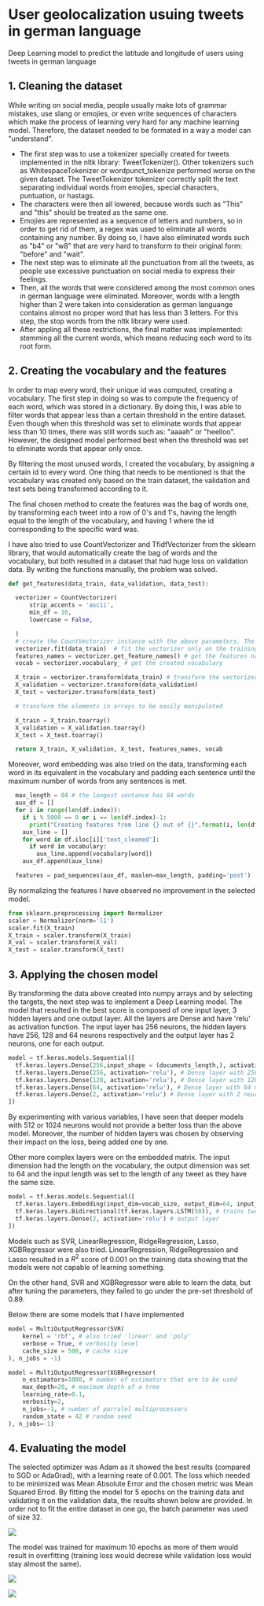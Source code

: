 # User geolocalization usuing tweets in german language
Deep Learning model to predict the latitude and longitude of users using tweets in german language


## 1. Cleaning the dataset

While writing on social media, people usually make lots of grammar mistakes, use slang or emojies, or even write sequences of characters which make the process of learning very hard for any machine learning model. Therefore, the dataset needed to be formated in a way a model can "understand".

- The first step was to use a tokenizer specially created for tweets implemented in the nltk library: TweetTokenizer(). Other tokenizers such as WhitespaceTokenizer or wordpunct_tokenize performed worse on the given dataset. The TweetTokenizer tokenizer correctly split the text separating individual words from emojies, special characters, puntuation, or hastags. 
- The characters were then all lowered, because words such as "This" and "this" should be treated as the same one. 
- Emojies are represented as a sequence of letters and numbers, so in order to get rid of them, a regex was used to eliminate all words containing any number. By doing so, I have also eliminated words such as "b4" or "w8" that are very hard to transform to their original form: "before" and "wait". 
- The next step was to eliminate all the punctuation from all the tweets, as people use excessive punctuation on social media to express their feelings. 
- Then, all the words that were considered among the most common ones in german language were eliminated. Moreover, words with a length higher than 2 were taken into consideration as german languange contains almost no proper word that has less than 3 letters. For this step, the stop words from the nltk library were used. 
- After appling all these restrictions, the final matter was implemented: stemming all the current words, which means reducing each word to its root form. 


## 2. Creating the vocabulary and the features

In order to map every word, their unique id was computed, creating a vocabulary. The first step in doing so was to compute the frequency of each word, which was stored in a dictionary. By doing this, I was able to filter words that appear less than a certain threshold in the entire dataset. Even though when this threshold was set to eliminate words that appear less than 10 times, there was still words such as: "aaaah" or "heelloo". However, the designed model performed best when the threshold was set to eliminate words that appear only once. 

By filtering the most unused words, I created the vocabulary, by assigning a certain id to every word. One thing that needs to be mentioned is that the vocabulary was created only based on the train dataset, the validation and test sets being transformed according to it.  

The final chosen method to create the features was the bag of words one, by transforming each tweet into a row of 0's and 1's, having the length equal to the length of the vocabulary, and having 1 where the id corresponding to the specific ward was. 

I have also tried to use CountVectorizer and TfidfVectorizer from the sklearn library, that would automatically create the bag of words and the vocabulary, but both resulted in a dataset that had huge loss on validation data. By writing the functions manually, the problem was solved.

<div style="page-break-after: always;"></div>

```python
def get_features(data_train, data_validation, data_test):

  vectorizer = CountVectorizer(
      strip_accents = 'ascii',
      min_df = 10,
      lowercase = False,

  ) 
  # create the CountVectorizer instance with the above parameters. The words do not need to be lowered again, keep the words that have a minimum of 10 apparitions among all documents, strip_accents = 'ascii' used for character normalization
  vectorizer.fit(data_train)  # fit the vectorizer only on the training set
  features_names = vectorizer.get_feature_names() # get the features name for later examination
  vocab = vectorizer.vocabulary_ # get the created vocabulary

  X_train = vectorizer.transform(data_train) # transform the vectorizer for each data set
  X_validation = vectorizer.transform(data_validation)
  X_test = vectorizer.transform(data_test)

  # transform the elements in arrays to be easily manipulated

  X_train = X_train.toarray() 
  X_validation = X_validation.toarray()
  X_test = X_test.toarray()

  return X_train, X_validation, X_test, features_names, vocab
```

Moreover, word embedding was also tried on the data, transforming each word in its equivalent in the vocabulary and padding each sentence until the maximum number of words from any sentences is met. 

```python
  max_length = 84 # the longest sentance has 84 words
  aux_df = []
  for i in range(len(df.index)):
    if i % 5000 == 0 or i == len(df.index)-1:
      print("Creating features from line {} out of {}".format(i, len(df.index)))
    aux_line = []
    for word in df.iloc[i]['text_cleaned']:
      if word in vocabulary:
        aux_line.append(vocabulary[word])
    aux_df.append(aux_line)

  features = pad_sequences(aux_df, maxlen=max_length, padding='post')
```
<div style="page-break-after: always;"></div>

By normalizing the features I have observed no improvement in the selected model.

```python
from sklearn.preprocessing import Normalizer
scaler = Normalizer(norm='l1') 
scaler.fit(X_train)
X_train = scaler.transform(X_train) 
X_val = scaler.transform(X_val)
X_test = scaler.transform(X_test)
```

## 3. Applying the chosen model

By transforming the data above created into numpy arrays and by selecting the targets, the next step was to implement a Deep Learning model. The model that resulted in the best score is composed of one input layer, 3 hidden layers and one output layer. All the layers are Dense and have 'relu' as activation function. The input layer has 256 neurons, the hidden layers have 256, 128 and 64 neurons respectively and the output layer has 2 neurons, one for each output. 

```python
model = tf.keras.models.Sequential([
  tf.keras.layers.Dense(256,input_shape = (documents_length,), activation='relu'), # Dense layer with 256 neurons
  tf.keras.layers.Dense(256, activation='relu'), # Dense layer with 256 neurons
  tf.keras.layers.Dense(128, activation='relu'), # Dense layer with 128 neurons
  tf.keras.layers.Dense(64, activation='relu'), # Dense layer with 64 neurons
  tf.keras.layers.Dense(2, activation='relu') # Dense layer with 2 neurons
])
```
By experimenting with various variables, I have seen that deeper models with 512 or 1024 neurons would not provide a better loss than the above model. Moreover, the number of hidden layers was chosen by observing their impact on the loss, being added one by one.

Other more complex layers were on the embedded matrix. The input dimension had the length on the vocabulary, the output dimension was set to 64 and the input length was set to the length of any tweet as they have the same size. 

```python 
model = tf.keras.models.Sequential([
  tf.keras.layers.Embedding(input_dim=vocab_size, output_dim=64, input_length=documents_length), 
  tf.keras.layers.Bidirectional(tf.keras.layers.LSTM(50)), # trains two LSTM models: the first one as it is (forward) and the second one reversed (backwards)    
  tf.keras.layers.Dense(2, activation='relu') # output layer
])
```

Models such as SVR, LinearRegression, RidgeRegression, Lasso, XGBRegressor were also tried. LinearRegression, RidgeRegression and Lasso resulted in a $R^2$ score of 0.001 on the training data showing that the models were not capable of learning something. 

On the other hand, SVR and XGBRegressor were able to learn the data, but after tuning the parameters, they failed to go under the pre-set threshold of 0.89. 

Below there are some models that I have implemented

```python
model = MultiOutputRegressor(SVR(
    kernel = 'rbf', # also tried 'linear' and 'poly'
    verbose = True, # verbosity level
    cache_size = 500, # cache size
), n_jobs = -1)
```


```python
model = MultiOutputRegressor(XGBRegressor(
    n_estimators=1000, # number of estimators that are to be used
    max_depth=20, # maximum depth of a tree
    learning_rate=0.1, 
    verbosity=2, 
    n_jobs=-1, # number of parralel multiprocessors
    random_state = 42 # random seed
), n_jobs=-1)
```


## 4. Evaluating the model

The selected optimizer was Adam as it showed the best results (compared to SGD or AdaGrad), with a learning reate of 0.001. The loss which needed to be minimized was Mean Absolute Error and the chosen metric was Mean Squared Errod. By fitting the model for 5 epochs on the training data and validating it on the validation data, the results shown below are provided. In order not to fit the entire dataset in one go, the batch parameter was used of size 32. 

![](2021-01-05-21-25-56.png)

The model was trained for maximum 10 epochs as more of them would result in overfitting (training loss would decrese while validation loss would stay almost the same). 

![](2021-01-05-21-25-16.png)

![](2021-01-05-21-25-34.png)


<div style="page-break-after: always;"></div>

<script type="text/javascript" src="http://cdn.mathjax.org/mathjax/latest/MathJax.js?config=TeX-AMS-MML_HTMLorMML"></script>
<script type="text/x-mathjax-config"> MathJax.Hub.Config({ tex2jax: {inlineMath: [['$', '$']]}, messageStyle: "none" });</script>